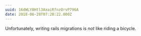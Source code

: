 ```yaml
---
uuid: 16dWLY8Htl3AxaiRfnzOrvP796A
date: 2018-06-28T07:28:22.000Z
---
```


Unfortunately, writing rails migrations is _not_ like riding a bicycle.